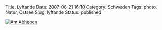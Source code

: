 Title: Lyftande
Date: 2007-06-21 16:10
Category: Schweden
Tags: photo, Natur, Ostsee
Slug: lyftande
Status: published

[![Am
Abheben](/pic/lyftande_s.jpg "Am Abheben")](/pic/lyftande_l.jpg)

